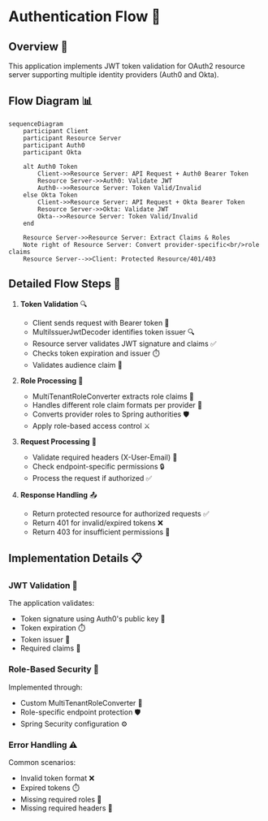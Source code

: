 # Authentication Flow 🔄

## Overview 🎯

This application implements JWT token validation for OAuth2 resource server supporting multiple identity providers (Auth0 and Okta).

## Flow Diagram 📊

```mermaid
sequenceDiagram
    participant Client
    participant Resource Server
    participant Auth0
    participant Okta

    alt Auth0 Token
        Client->>Resource Server: API Request + Auth0 Bearer Token
        Resource Server->>Auth0: Validate JWT
        Auth0-->>Resource Server: Token Valid/Invalid
    else Okta Token
        Client->>Resource Server: API Request + Okta Bearer Token
        Resource Server->>Okta: Validate JWT
        Okta-->>Resource Server: Token Valid/Invalid
    end

    Resource Server->>Resource Server: Extract Claims & Roles
    Note right of Resource Server: Convert provider-specific<br/>role claims
    Resource Server-->>Client: Protected Resource/401/403
```

## Detailed Flow Steps 📝

1. **Token Validation** 🔍

   - Client sends request with Bearer token 🎫
   - MultiIssuerJwtDecoder identifies token issuer 🔍
   - Resource server validates JWT signature and claims ✅
   - Checks token expiration and issuer ⏱️
   - Validates audience claim 🎯

2. **Role Processing** 👥

   - MultiTenantRoleConverter extracts role claims 📄
   - Handles different role claim formats per provider 🔄
   - Converts provider roles to Spring authorities 🛡️
   - Apply role-based access control ⚔️

3. **Request Processing** 🔄

   - Validate required headers (X-User-Email) 📧
   - Check endpoint-specific permissions 🔒
   - Process the request if authorized ✅

4. **Response Handling** 📤
   - Return protected resource for authorized requests ✅
   - Return 401 for invalid/expired tokens ❌
   - Return 403 for insufficient permissions 🚫

## Implementation Details 📋

### JWT Validation 🔐

The application validates:

- Token signature using Auth0's public key 🔑
- Token expiration ⏱️
- Token issuer 🏢
- Required claims 📝

### Role-Based Security 👥

Implemented through:

- Custom MultiTenantRoleConverter 🔄
- Role-specific endpoint protection 🛡️
- Spring Security configuration ⚙️

### Error Handling ⚠️

Common scenarios:

- Invalid token format ❌
- Expired tokens ⏱️
- Missing required roles 🚫
- Missing required headers 📝
